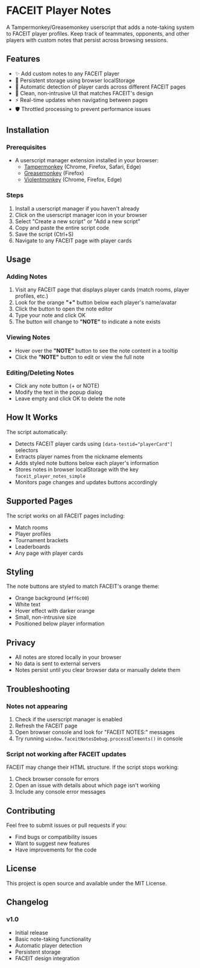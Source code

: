 # FACEIT Player Notes

A Tampermonkey/Greasemonkey userscript that adds a note-taking system to FACEIT player profiles. Keep track of teammates, opponents, and other players with custom notes that persist across browsing sessions.

## Features

- ✨ Add custom notes to any FACEIT player
- 💾 Persistent storage using browser localStorage
- 🔄 Automatic detection of player cards across different FACEIT pages
- 🎯 Clean, non-intrusive UI that matches FACEIT's design
- ⚡ Real-time updates when navigating between pages
- 🛡️ Throttled processing to prevent performance issues

## Installation

### Prerequisites
- A userscript manager extension installed in your browser:
  - [Tampermonkey](https://tampermonkey.net/) (Chrome, Firefox, Safari, Edge)
  - [Greasemonkey](https://addons.mozilla.org/en-US/addon/greasemonkey/) (Firefox)
  - [Violentmonkey](https://violentmonkey.github.io/) (Chrome, Firefox, Edge)

### Steps
1. Install a userscript manager if you haven't already
2. Click on the userscript manager icon in your browser
3. Select "Create a new script" or "Add a new script"
4. Copy and paste the entire script code
5. Save the script (Ctrl+S)
6. Navigate to any FACEIT page with player cards

## Usage

### Adding Notes
1. Visit any FACEIT page that displays player cards (match rooms, player profiles, etc.)
2. Look for the orange **"+"** button below each player's name/avatar
3. Click the button to open the note editor
4. Type your note and click OK
5. The button will change to **"NOTE"** to indicate a note exists

### Viewing Notes
- Hover over the **"NOTE"** button to see the note content in a tooltip
- Click the **"NOTE"** button to edit or view the full note

### Editing/Deleting Notes
- Click any note button (+ or NOTE)
- Modify the text in the popup dialog
- Leave empty and click OK to delete the note

## How It Works

The script automatically:
- Detects FACEIT player cards using `[data-testid="playerCard"]` selectors
- Extracts player names from the nickname elements
- Adds styled note buttons below each player's information
- Stores notes in browser localStorage with the key `faceit_player_notes_simple`
- Monitors page changes and updates buttons accordingly

## Supported Pages

The script works on all FACEIT pages including:
- Match rooms
- Player profiles
- Tournament brackets
- Leaderboards
- Any page with player cards

## Styling

The note buttons are styled to match FACEIT's orange theme:
- Orange background (`#ff6c00`)
- White text
- Hover effect with darker orange
- Small, non-intrusive size
- Positioned below player information

## Privacy

- All notes are stored locally in your browser
- No data is sent to external servers
- Notes persist until you clear browser data or manually delete them

## Troubleshooting

### Notes not appearing
1. Check if the userscript manager is enabled
2. Refresh the FACEIT page
3. Open browser console and look for "FACEIT NOTES:" messages
4. Try running `window.faceitNotesDebug.processElements()` in console

### Script not working after FACEIT updates
FACEIT may change their HTML structure. If the script stops working:
1. Check browser console for errors
2. Open an issue with details about which page isn't working
3. Include any console error messages

## Contributing

Feel free to submit issues or pull requests if you:
- Find bugs or compatibility issues
- Want to suggest new features
- Have improvements for the code

## License

This project is open source and available under the MIT License.

## Changelog

### v1.0
- Initial release
- Basic note-taking functionality
- Automatic player detection
- Persistent storage
- FACEIT design integration

